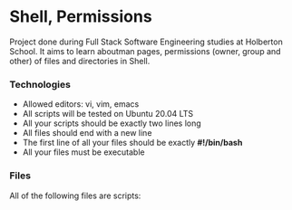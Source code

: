 # Shell, Permissions
Project done during Full Stack Software Engineering studies at Holberton School. It aims to learn aboutman pages, permissions (owner, group and other) of files and directories in Shell.

### Technologies
- Allowed editors: vi, vim, emacs
- All scripts will be tested on Ubuntu 20.04 LTS
- All your scripts should be exactly two lines long
- All files should end with a new line
- The first line of all your files should be exactly **#!/bin/bash**
- All your files must be executable

### Files
All of the following files are scripts:

